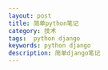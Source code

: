 ```yaml
---
layout: post
title: 简单python笔记
category: 技术
tags:  python django
keywords: python django
description: 简单django笔记 
---
```

